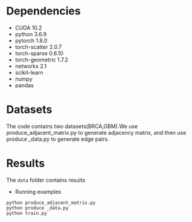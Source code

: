 # Dependencies

- CUDA 10.2
- python 3.6.9
- pytorch 1.8.0
- torch-scatter 2.0.7
- torch-sparse 0.6.10
- torch-geometric 1.7.2
- networkx 2.1
- scikit-learn
- numpy
- pandas

# Datasets

The code contains two datasets(BRCA,GBM).We use produce_adjacent_matrix.py to generate adjacency matrix, and then use produce _data.py to generate edge pairs.

# Results

The `data` folder contains results

- Running examples

```
python produce_adjacent_matrix.py
python produce _data.py
python train.py
```
